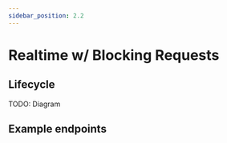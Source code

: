 ```yaml
---
sidebar_position: 2.2
---
```


# Realtime w/ Blocking Requests

## Lifecycle

TODO: Diagram

## Example endpoints
